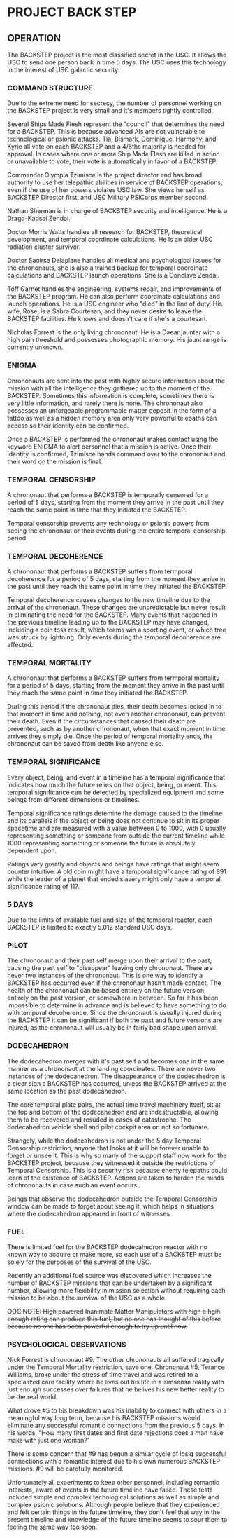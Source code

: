 # PROJECT BACK STEP

## OPERATION
The BACKSTEP project is the most classified secret in the USC. It allows the USC to send one person back in time 5 days. The USC uses this technology in the interest of USC galactic security.

### COMMAND STRUCTURE
Due to the extreme need for secrecy, the number of personnel working on the BACKSTEP project is very small and it's members tightly controlled.

Several Ships Made Flesh represent the "council" that determines the need for a BACKSTEP. This is because advanced AIs are not vulnerable to technological or psionic attacks. Tia, Bismark, Dominique, Harmony, and Kyrie all vote on each BACKSTEP and a 4/5ths majority is needed for approval. In cases where one or more Ship Made Flesh are killed in action or unavailable to vote, their vote is automatically in favor of a BACKSTEP.

Commander Olympia Tzimisce is the project director and has broad authority to use her telepathic abilities in service of BACKSTEP operations, even if the use of her powers violates USC law. She views herself as BACKSTEP Director first, and USC Military PSICorps member second.

Nathan Sherman is in charge of BACKSTEP security and intelligence. He is a Drago-Kadsai Zendai.

Doctor Morris Watts handles all research for BACKSTEP, theoretical development, and temporal coordinate calculations. He is an older USC radiation cluster survivor.

Doctor Saoirse Delaplane handles all medical and psychological issues for the chrononauts, she is also a trained backup for temporal coordinate calculations and BACKSTEP launch operations. She is a Conclave Zendai.

Toff Garnet handles the engineering, systems repair, and improvements of the BACKSTEP program. He can also perform coordinate calculations and launch operations. He is a USC engineer who "died" in the line of duty. His wife, Rose, is a Sabra Courtesan, and they never desire to leave the BACKSTEP facilities. He knows and doesn't care if she's a courtesan.

Nicholas Forrest is the only living chrononaut. He is a Daear jaunter with a high pain threshold and possesses photographic memory. His jaunt range is currently unknown.

### ENIGMA
Chrononauts are sent into the past with highly secure information about the mission with all the intelligence they gathered up to the moment of the BACKSTEP. Sometimes this information is complete, sometimes there is very little information, and rarely there is none. The chrononaut also possesses an unforgeable programmable matter deposit in the form of a tattoo as well as a hidden memory area only very powerful telepaths can access so their identity can be confirmed. 

Once a BACKSTEP is performed the chrononaut makes contact using the keyword ENIGMA to alert personnel that a mission is active. Once their identity is confirmed, Tzimisce hands command over to the chrononaut and their word on the mission is final.

### TEMPORAL CENSORSHIP
A chrononaut that performs a BACKSTEP is temporally censored for a period of 5 days, starting from the moment they arrive in the past until they reach the same point in time that they initiated the BACKSTEP.

Temporal censorship prevents any technology  or psionic powers from seeing the chrononaut or their events during the entire temporal censorship period. 

### TEMPORAL DECOHERENCE
A chrononaut that performs a BACKSTEP suffers from termporal decoherence for a period of 5 days, starting from the moment they arrive in the past until they reach the same point in time they initiated the BACKSTEP.

Temporal decoherence causes changes to the new timeline due to the arrival of the chrononaut. These changes are unpredictable but never result in eliminating the need for the BACKSTEP. Many events that happened in the previous timeline leading up to the BACKSTEP may have changed, including a coin toss result, which teams win a sporting event, or which tree was struck by lightning. Only events during the temporal decoherence are affected.

### TEMPORAL MORTALITY
A chrononaut that performs a BACKSTEP suffers from termporal mortality for a period of 5 days, starting from the moment they arrive in the past until they reach the same point in time they initiated the BACKSTEP.

During this period if the chrononaut dies, their death becomes locked in to that moment in time and nothing, not even another chrononaut, can prevent their death. Even if the circumstances that caused their death are prevented, such as by another chrononaut, when that exact moment in time arrives they simply die. Once the period of temporal mortality ends, the chrononaut can be saved from death like anyone else.

### TEMPORAL SIGNIFICANCE
Every object, being, and event in a timeline has a temporal significance that indicates how much the future relies on that object, being, or event. This temporal significance can be detected by specialized equipment and some beings from different dimensions or timelines.

Temporal significance ratings detemine the damage caused to the timeline and its parallels if the object or being does not continue to sit in its proper spacetime and are measured with a value between 0 to 1000, with 0 usually representing something or someone from outside the current timeline while 1000 representing something or someone the future is absolutely dependent upon.

Ratings vary greatly and objects and beings have ratings that might seem counter intuitive. A old coin might have a temporal significance rating of 891 while the leader of a planet that ended slavery might only have a temporal significance rating of 117. 

### 5 DAYS
Due to the limits of available fuel and size of the temporal reactor, each BACKSTEP is limited to exactly 5.012 standard USC days.

### PILOT
The chrononaut and their past self merge upon their arrival to the past, causing the past self to "disappear" leaving only chrononaut. There are never two instances of the chrononaut. This is one way to identify a BACKSTEP has occurred even if the chrononaut hasn't made contact. The health of the chrononaut can be based entirely on the future version, entirely on the past version, or somewhere in between. So far it has been impossible to determine in advance and is believed to have something to do with temporal decoherence. Since the chrononaut is usually injured during the BACKSTEP it can be significant if both the past and future versions are injured, as the chrononaut will usually be in fairly bad shape upon arrival.

### DODECAHEDRON
The dodecahedron merges with it's past self and becomes one in the same manner as a chrononaut at the landing coordinates. There are never two instances of the dodecahedron. The disappearance of the dodecahedron is a clear sign a BACKSTEP has occurred, unless the BACKSTEP arrived at the same location as the past dodecahedron.

The core temporal plate pairs, the actual time travel machinery itself, sit at the top and bottom of the dodecahedron and are indestructable, allowing them to be recovered and resuded in cases of catastrophe. The dodecahedron vehicle shell and pilot cockpit area on not so fortunate.

Strangely, while the dodecahedron is not under the 5 day Temporal Censorship restriction, anyone that looks at it will be forever unable to forget or unsee it. This is why so many of the support staff now work for the BACKSTEP project, because they witnessed it outside the restrictions of Temporal Censorship. This is a security risk because enemy telepaths could learn of the existence of BACKSTEP. Actions are taken to harden the minds of chrononauts in case such an event occurs. 

Beings that observe the dodecahedron outside the Temporal Censorship window can be made to forget about seeing it, which helps in situations where the dodecahedron appeared in front of witnesses.

### FUEL
There is limited fuel for the BACKSTEP dodecahedron reactor with no known way to acquire or make more, so each use of a BACKSTEP must be solely for the purposes of the survival of the USC.

Recently an additional fuel source was discovered which increases the number of BACKSTEP missions that can be undertaken by a significant number, allowing more flexibility in mission selection without requiring each mission to be about the survival of the USC as a whole.

~~OOC NOTE:
High powered Inanimate Matter Manipulators with high a hgih enough rating can produce this fuel, but no one has thought of this before because no one has been powerful enough to try up until now.~~

### PSYCHOLOGICAL OBSERVATIONS
Nick Forrest is chrononaut #9. The other chrononauts all suffered tragically under the Temporal Mortality restriction, save one. Chrononaut #5, Terance Williams, broke under the stress of time travel and was retired to a specialized care facility where he lives out his life in a simsense reality with just enough successes over failures that he belives his new better reality to be the real world.

What drove #5 to his breakdown was his inability to connect with others in a meaningful way long term, because his BACKSTEP missions would eliminate any successful romantic connections from the previous 5 days. In his words, "How many first dates and first date rejections does a man have make with just one woman?"

There is some concern that #9 has begun a similar cycle of losig successful connections with a romantic interest due to his own numerous BACKSTEP missions. #9 will be carefully monitored.

Unfortunately all experiments to keep other personnel, including romantic interests, aware of events in the future timeline have failed. These tests included simple and complex techological solutions as well as simple and complex psionic solutions. Although people believe that they experienced and felt certain things in the future timeline, they don't feel that way in the present timeline and knowledge of the future timeline seems to sour them to feeling the same way too soon.